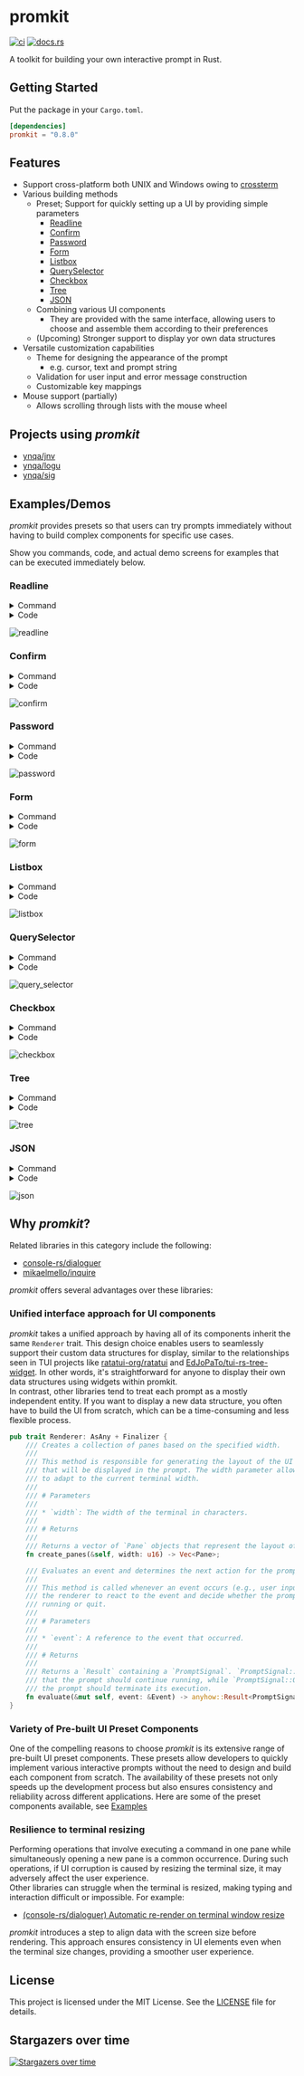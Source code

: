 # promkit

[![ci](https://github.com/ynqa/promkit/actions/workflows/ci.yml/badge.svg?branch=main)](https://github.com/ynqa/promkit/actions/workflows/ci.yml)
[![docs.rs](https://img.shields.io/docsrs/promkit)](https://docs.rs/promkit)

A toolkit for building your own interactive prompt in Rust.

## Getting Started

Put the package in your `Cargo.toml`.

```toml
[dependencies]
promkit = "0.8.0"
```

## Features

- Support cross-platform both UNIX and Windows owing to
[crossterm](https://github.com/crossterm-rs/crossterm)
- Various building methods
  - Preset; Support for quickly setting up a UI by providing simple parameters
    - [Readline](#readline)
    - [Confirm](#confirm)
    - [Password](#password)
    - [Form](#form)
    - [Listbox](#listbox)
    - [QuerySelector](#queryselector)
    - [Checkbox](#checkbox)
    - [Tree](#tree)
    - [JSON](#json)
  - Combining various UI components
    - They are provided with the same interface, allowing users to choose and
      assemble them according to their preferences
  - (Upcoming) Stronger support to display yor own data structures
- Versatile customization capabilities
  - Theme for designing the appearance of the prompt
    - e.g. cursor, text and prompt string
  - Validation for user input and error message construction
  - Customizable key mappings
- Mouse support (partially)
  - Allows scrolling through lists with the mouse wheel

## Projects using *promkit*

- [ynqa/jnv](https://github.com/ynqa/jnv)
- [ynqa/logu](https://github.com/ynqa/logu)
- [ynqa/sig](https://github.com/ynqa/sig)

## Examples/Demos

*promkit* provides presets so that users can try prompts immediately without
having to build complex components for specific use cases.

Show you commands, code, and actual demo screens for examples
that can be executed immediately below.

### Readline

<details>
<summary>Command</summary>

```bash
cargo run --example readline
```

</details>

<details>
<summary>Code</summary>

```rust
use promkit::{preset::readline::Readline, suggest::Suggest, Result};

fn main() -> Result {
    let mut p = Readline::default()
        .title("Hi!")
        .enable_suggest(Suggest::from_iter([
            "apple",
            "applet",
            "application",
            "banana",
        ]))
        .validator(
            |text| text.len() > 10,
            |text| format!("Length must be over 10 but got {}", text.len()),
        )
        .prompt()?;
    println!("result: {:?}", p.run()?);
    Ok(())
}
```
</details>

![readline](https://github.com/ynqa/promkit/assets/6745370/d124268e-9496-4c4b-83be-c734e4d03591)

### Confirm

<details>
<summary>Command</summary>

```bash
cargo run --example confirm
```

</details>

<details>
<summary>Code</summary>

```rust
use promkit::{preset::confirm::Confirm, Result};

fn main() -> Result {
    let mut p = Confirm::new("Do you have a pet?").prompt()?;
    println!("result: {:?}", p.run()?);
    Ok(())
}
```
</details>

![confirm](https://github.com/ynqa/promkit/assets/6745370/ac9bac78-66cd-4653-a39f-6c9c0c24131f)

### Password

<details>
<summary>Command</summary>

```bash
cargo run --example password
```

</details>

<details>
<summary>Code</summary>

```rust
use promkit::{preset::password::Password, Result};

fn main() -> Result {
    let mut p = Password::default()
        .title("Put your password")
        .validator(
            |text| 4 < text.len() && text.len() < 10,
            |text| format!("Length must be over 4 and within 10 but got {}", text.len()),
        )
        .prompt()?;
    println!("result: {:?}", p.run()?);
    Ok(())
}
```
</details>

![password](https://github.com/ynqa/promkit/assets/6745370/396356ef-47de-44bc-a8d4-d03c7ac66a2f)

### Form

<details>
<summary>Command</summary>

```bash
cargo run --example form
```

</details>

<details>
<summary>Code</summary>

```rust
use promkit::{crossterm::style::Color, preset::form::Form, style::StyleBuilder, text_editor};

fn main() -> anyhow::Result<()> {
    let mut p = Form::new([
        text_editor::State {
            texteditor: Default::default(),
            history: Default::default(),
            prefix: String::from("❯❯ "),
            mask: Default::default(),
            prefix_style: StyleBuilder::new().fgc(Color::DarkRed).build(),
            active_char_style: StyleBuilder::new().bgc(Color::DarkCyan).build(),
            inactive_char_style: StyleBuilder::new().build(),
            edit_mode: Default::default(),
            word_break_chars: Default::default(),
            lines: Default::default(),
        },
        text_editor::State {
            texteditor: Default::default(),
            history: Default::default(),
            prefix: String::from("❯❯ "),
            mask: Default::default(),
            prefix_style: StyleBuilder::new().fgc(Color::DarkGreen).build(),
            active_char_style: StyleBuilder::new().bgc(Color::DarkCyan).build(),
            inactive_char_style: StyleBuilder::new().build(),
            edit_mode: Default::default(),
            word_break_chars: Default::default(),
            lines: Default::default(),
        },
        text_editor::State {
            texteditor: Default::default(),
            history: Default::default(),
            prefix: String::from("❯❯ "),
            mask: Default::default(),
            prefix_style: StyleBuilder::new().fgc(Color::DarkBlue).build(),
            active_char_style: StyleBuilder::new().bgc(Color::DarkCyan).build(),
            inactive_char_style: StyleBuilder::new().build(),
            edit_mode: Default::default(),
            word_break_chars: Default::default(),
            lines: Default::default(),
        },
    ])
    .prompt()?;
    println!("result: {:?}", p.run()?);
    Ok(())
}
```

</details>

![form](https://github.com/ynqa/promkit/assets/6745370/c3dc88a7-d0f0-42f4-90b8-bc4d2e23e36d)

### Listbox

<details>
<summary>Command</summary>

```bash
cargo run --example listbox
```
</details>

<details>
<summary>Code</summary>

```rust
use promkit::{preset::listbox::Listbox, Result};

fn main() -> Result {
    let mut p = Listbox::new(0..100)
        .title("What number do you like?")
        .listbox_lines(5)
        .prompt()?;
    println!("result: {:?}", p.run()?);
    Ok(())
}
```
</details>

![listbox](https://github.com/ynqa/promkit/assets/6745370/0da1b1d0-bb17-4951-8ea8-3b09cd2eb86a)

### QuerySelector

<details>
<summary>Command</summary>

```bash
cargo run --example query_selector
```
</details>

<details>
<summary>Code</summary>

```rust
use promkit::{preset::query_selector::QuerySelector, Result};

fn main() -> Result {
    let mut p = QuerySelector::new(0..100, |text, items| -> Vec<String> {
        text.parse::<usize>()
            .map(|query| {
                items
                    .iter()
                    .filter(|num| query <= num.parse::<usize>().unwrap_or_default())
                    .map(|num| num.to_string())
                    .collect::<Vec<String>>()
            })
            .unwrap_or(items.clone())
    })
    .title("What number do you like?")
    .listbox_lines(5)
    .prompt()?;
    println!("result: {:?}", p.run()?);
    Ok(())
}
```
</details>

![query_selector](https://github.com/ynqa/promkit/assets/6745370/7ac2ed54-9f9e-4735-bffb-72f7cee06f6d)

### Checkbox

<details>
<summary>Command</summary>

```bash
cargo run --example checkbox
```
</details>

<details>
<summary>Code</summary>

```rust
use promkit::{preset::checkbox::Checkbox, Result};

fn main() -> Result {
    let mut p = Checkbox::new(vec![
        "Apple",
        "Banana",
        "Orange",
        "Mango",
        "Strawberry",
        "Pineapple",
        "Grape",
        "Watermelon",
        "Kiwi",
        "Pear",
    ])
    .title("What are your favorite fruits?")
    .checkbox_lines(5)
    .prompt()?;
    println!("result: {:?}", p.run()?);
    Ok(())
}
```
</details>

![checkbox](https://github.com/ynqa/promkit/assets/6745370/350b16ce-6ef4-46f2-9466-d01b9dab4eaf)

### Tree

<details>
<summary>Command</summary>

```bash
cargo run --example tree
```
</details>

<details>
<summary>Code</summary>

```rust
use promkit::{preset::tree::Tree, tree::Node, Result};

fn main() -> Result {
    let mut p = Tree::new(Node::try_from(&std::env::current_dir()?.join("src"))?)
        .title("Select a directory or file")
        .tree_lines(10)
        .prompt()?;
    println!("result: {:?}", p.run()?);
    Ok(())
}
```
</details>

![tree](https://github.com/ynqa/promkit/assets/6745370/61aefcd0-080a-443e-9dc6-ac627d306f55)

### JSON

<details>
<summary>Command</summary>

```bash
cargo run --example json
```
</details>

<details>
<summary>Code</summary>

```rust
use promkit::{json::JsonStream, preset::json::Json, serde_json::Deserializer, Result};

fn main() -> Result {
    let stream = JsonStream::new(
        Deserializer::from_str(
            r#"{
              "number": 9,
              "map": {
                "entry1": "first",
                "entry2": "second"
              },
              "list": [
                "abc",
                "def"
              ]
            }"#,
        )
        .into_iter::<serde_json::Value>()
        .filter_map(serde_json::Result::ok),
        None,
    );

    let mut p = Json::new(stream)
        .title("JSON viewer")
        .json_lines(5)
        .prompt()?;
    println!("result: {:?}", p.run()?);
    Ok(())
}
```
</details>

![json](https://github.com/ynqa/promkit/assets/6745370/751af3ae-5aff-45ca-8729-34cd004ee7d9)

## Why *promkit*?

Related libraries in this category include the following:
- [console-rs/dialoguer](https://github.com/console-rs/dialoguer)
- [mikaelmello/inquire](https://github.com/mikaelmello/inquire/tree/main/inquire)

*promkit* offers several advantages over these libraries:

### Unified interface approach for UI components

*promkit* takes a unified approach by having all of its components inherit the
same `Renderer` trait. This design choice enables users to seamlessly support
their custom data structures for display, similar to the relationships seen in
TUI projects like [ratatui-org/ratatui](https://github.com/ratatui-org/ratatui)
and
[EdJoPaTo/tui-rs-tree-widget](https://github.com/EdJoPaTo/tui-rs-tree-widget).
In other words, it's straightforward for anyone to display their own data
structures using widgets within promkit.  
In contrast, other libraries tend to treat each prompt as a mostly independent
entity. If you want to display a new data structure, you often have to build the
UI from scratch, which can be a time-consuming and less flexible process.

```rust
pub trait Renderer: AsAny + Finalizer {
    /// Creates a collection of panes based on the specified width.
    ///
    /// This method is responsible for generating the layout of the UI components
    /// that will be displayed in the prompt. The width parameter allows the layout
    /// to adapt to the current terminal width.
    ///
    /// # Parameters
    ///
    /// * `width`: The width of the terminal in characters.
    ///
    /// # Returns
    ///
    /// Returns a vector of `Pane` objects that represent the layout of the UI components.
    fn create_panes(&self, width: u16) -> Vec<Pane>;

    /// Evaluates an event and determines the next action for the prompt.
    ///
    /// This method is called whenever an event occurs (e.g., user input). It allows
    /// the renderer to react to the event and decide whether the prompt should continue
    /// running or quit.
    ///
    /// # Parameters
    ///
    /// * `event`: A reference to the event that occurred.
    ///
    /// # Returns
    ///
    /// Returns a `Result` containing a `PromptSignal`. `PromptSignal::Continue` indicates
    /// that the prompt should continue running, while `PromptSignal::Quit` indicates that
    /// the prompt should terminate its execution.
    fn evaluate(&mut self, event: &Event) -> anyhow::Result<PromptSignal>;
}
```

### Variety of Pre-built UI Preset Components

One of the compelling reasons to choose *promkit* is its extensive range of pre-built UI preset components.
These presets allow developers to quickly implement various interactive prompts without the need to design and
build each component from scratch. The availability of these presets not only speeds up the development process
but also ensures consistency and reliability across different applications.
Here are some of the preset components available, see [Examples](#examplesdemos)

### Resilience to terminal resizing

Performing operations that involve executing a command in one pane while
simultaneously opening a new pane is a common occurrence. During such operations,
if UI corruption is caused by resizing the terminal size, it may adversely affect
the user experience.  
Other libraries can struggle when the terminal is resized, making typing and
interaction difficult or impossible. For example:

 - [(console-rs/dialoguer) Automatic re-render on terminal window resize](https://github.com/console-rs/dialoguer/issues/178)

*promkit* introduces a step to align data with the screen size before rendering.
This approach ensures consistency in UI elements even when
the terminal size changes, providing a smoother user experience.

## License

This project is licensed under the MIT License.
See the [LICENSE](https://github.com/ynqa/promkit/blob/main/LICENSE)
file for details.

## Stargazers over time
[![Stargazers over time](https://starchart.cc/ynqa/promkit.svg?variant=adaptive)](https://starchart.cc/ynqa/promkit)
